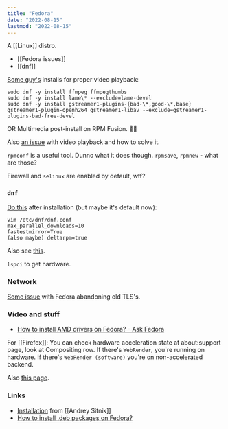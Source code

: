```yaml
---
title: "Fedora"
date: "2022-08-15"
lastmod: "2022-08-15"
---
```


A [[Linux]] distro.

- [[Fedora issues]]
- [[dnf]]

[Some guy's](https://www.reddit.com/r/Fedora/comments/vzmck8/comment/ig9bgyt) installs for proper video playback:
```shell
sudo dnf -y install ffmpeg ffmpegthumbs
sudo dnf -y install lame\* --exclude=lame-devel
sudo dnf -y install gstreamer1-plugins-{bad-\*,good-\*,base} gstreamer1-plugin-openh264 gstreamer1-libav --exclude=gstreamer1-plugins-bad-free-devel
```

OR Multimedia post-install on RPM Fusion. 🤷‍♂️

Also [an issue](https://www.reddit.com/r/Fedora/comments/vak8tz/i_like_to_leave_ubuntu_behind_and_only_use_fedora/) with video playback and how to solve it.

`rpmconf` is a useful tool. Dunno what it does though. `rpmsave`, `rpmnew` - what are those?

Firewall and `selinux` are enabled by default, wtf?

### `dnf`
[Do this](https://www.reddit.com/r/Fedora/comments/ue0oi5/debating_on_moving_from_ubuntu_to_fedora_kde_any/) after installation (but maybe it's default now):
```shell
vim /etc/dnf/dnf.conf
max_parallel_downloads=10
fastestmirror=True
(also maybe) deltarpm=true
```

Also see [this](https://github.com/devangshekhawat/Fedora-36-Post-Install-Guide).

`lspci` to get hardware.

### Network
[Some issue](https://www.reddit.com/r/Fedora/comments/ttf8v4/wifi_problems_on_fedora_but_not_manjaro_or_ubuntu/) with Fedora abandoning old TLS's.

### Video and stuff
- [How to install AMD drivers on Fedora? - Ask Fedora](https://ask.fedoraproject.org/t/how-to-install-amd-drivers-on-fedora/5838)

For [[Firefox]]:
You can check hardware acceleration state at about:support page, look at Compositing row. If there's `WebRender`, you're running on hardware. If there's `WebRender (software)` you're on non-accelerated backend.

Also [this page](https://fedoraproject.org/wiki/Firefox_Hardware_acceleration).

### Links
- [Installation](https://github.com/ai/environment/blob/main/Install.md) from [[Andrey Sitnik]]
- [How to install .deb packages on Fedora?](https://www.systutorials.com/how-to-install-deb-packages-on-fedora/)
